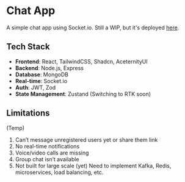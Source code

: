 # Chat App

A simple chat app using Socket.io. Still a WIP, but it's deployed [here](https://chatappprod.onrender.com/).

## Tech Stack

- **Frontend**: React, TailwindCSS, Shadcn, AceternityUI
- **Backend**: Node.js, Express
- **Database**: MongoDB
- **Real-time**: Socket.io
- **Auth**: JWT, Zod
- **State Management**: Zustand (Switching to RTK soon)

## Limitations
(Temp)
1. Can’t message unregistered users yet or share them link
2. No real-time notifications
3. Voice/video calls are missing
4. Group chat isn’t available
5. Not built for large scale (yet) Need to implement Kafka, Redis, microservices, load balancing, etc.
